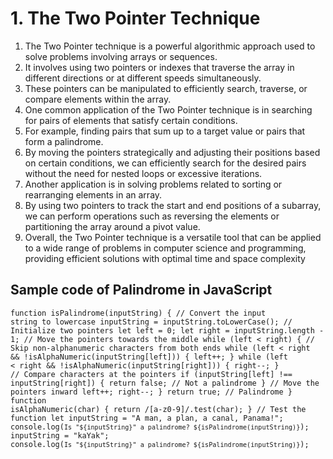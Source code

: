 
# 1. The Two Pointer Technique

1. The Two Pointer technique is a powerful algorithmic approach used to solve problems involving arrays or sequences.
2. It involves using two pointers or indexes that traverse the array in different directions or at different speeds simultaneously.
3. These pointers can be manipulated to efficiently search, traverse, or compare elements within the array.
4. One common application of the Two Pointer technique is in searching for pairs of elements that satisfy certain conditions.
5. For example, finding pairs that sum up to a target value or pairs that form a palindrome.
6. By moving the pointers strategically and adjusting their positions based on certain conditions, we can efficiently search for the desired pairs without the need for nested loops or excessive iterations.
7. Another application is in solving problems related to sorting or rearranging elements in an array.
8. By using two pointers to track the start and end positions of a subarray, we can perform operations such as reversing the elements or partitioning the array around a pivot value.
9. Overall, the Two Pointer technique is a versatile tool that can be applied to a wide range of problems in computer science and programming, providing efficient solutions with optimal time and space complexity  

## Sample code of Palindrome in JavaScript

<code>function isPalindrome(inputString) {
    // Convert the input string to lowercase
    inputString = inputString.toLowerCase();
    // Initialize two pointers
    let left = 0;
    let right = inputString.length - 1;
    // Move the pointers towards the middle
    while (left < right) {
        // Skip non-alphanumeric characters from both ends
        while (left < right && !isAlphaNumeric(inputString[left])) {
            left++;
        }
        while (left < right && !isAlphaNumeric(inputString[right])) {
            right--;
        }
        // Compare characters at the pointers
        if (inputString[left] !== inputString[right]) {
            return false; // Not a palindrome
        }
        // Move the pointers inward
        left++;
        right--;
    }
    return true; // Palindrome
}
function isAlphaNumeric(char) {
    return /[a-z0-9]/.test(char);
}
// Test the function
let inputString = "A man, a plan, a canal, Panama!";
console.log(`Is "${inputString}" a palindrome? ${isPalindrome(inputString)}`);
inputString = "kaYak";
console.log(`Is "${inputString}" a palindrome? ${isPalindrome(inputString)}`);
</code>
